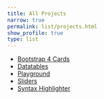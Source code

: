 ```yaml
---
title: All Projects
narrow: true
permalink: list/projects.html
show_profile: true
type: list
---
```


<!-- {%- for project in site.projects -%}
- [{{ project.title }}]({{ site.baseurl }}{{ project.url }})
{%- endfor -%} -->


<ul>
    <li><a href="/code/cards/">Bootstrap 4 Cards</a></li>
    <li><a href="/code/datatables/">Datatables</a></li>
    <li><a href="/code/playground/">Playground</a></li>
    <li><a href="/code/sliders/">Sliders</a></li>
    <li><a href="/code/syntaxhighlighter/">Syntax Highlighter</a></li>
</ul>